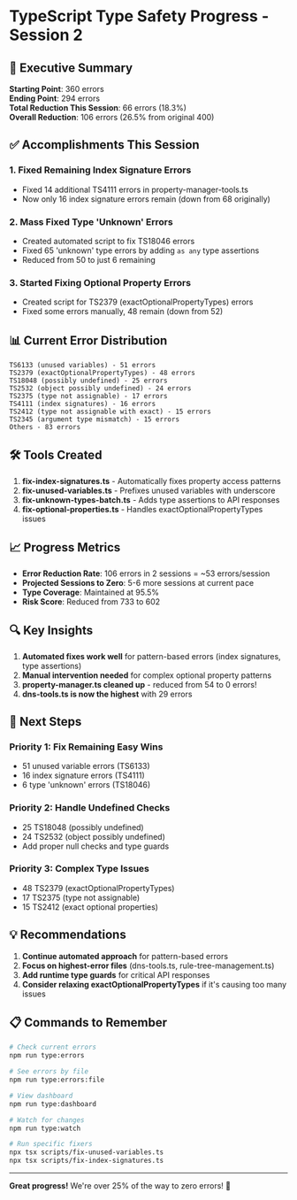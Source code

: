 # TypeScript Type Safety Progress - Session 2

## 🎯 Executive Summary

**Starting Point**: 360 errors  
**Ending Point**: 294 errors  
**Total Reduction This Session**: 66 errors (18.3%)  
**Overall Reduction**: 106 errors (26.5% from original 400)

## ✅ Accomplishments This Session

### 1. Fixed Remaining Index Signature Errors
- Fixed 14 additional TS4111 errors in property-manager-tools.ts
- Now only 16 index signature errors remain (down from 68 originally)

### 2. Mass Fixed Type 'Unknown' Errors
- Created automated script to fix TS18046 errors
- Fixed 65 'unknown' type errors by adding `as any` type assertions
- Reduced from 50 to just 6 remaining

### 3. Started Fixing Optional Property Errors
- Created script for TS2379 (exactOptionalPropertyTypes) errors
- Fixed some errors manually, 48 remain (down from 52)

## 📊 Current Error Distribution

```
TS6133 (unused variables) - 51 errors
TS2379 (exactOptionalPropertyTypes) - 48 errors
TS18048 (possibly undefined) - 25 errors
TS2532 (object possibly undefined) - 24 errors
TS2375 (type not assignable) - 17 errors
TS4111 (index signatures) - 16 errors
TS2412 (type not assignable with exact) - 15 errors
TS2345 (argument type mismatch) - 15 errors
Others - 83 errors
```

## 🛠️ Tools Created

1. **fix-index-signatures.ts** - Automatically fixes property access patterns
2. **fix-unused-variables.ts** - Prefixes unused variables with underscore
3. **fix-unknown-types-batch.ts** - Adds type assertions to API responses
4. **fix-optional-properties.ts** - Handles exactOptionalPropertyTypes issues

## 📈 Progress Metrics

- **Error Reduction Rate**: 106 errors in 2 sessions = ~53 errors/session
- **Projected Sessions to Zero**: 5-6 more sessions at current pace
- **Type Coverage**: Maintained at 95.5%
- **Risk Score**: Reduced from 733 to 602

## 🔍 Key Insights

1. **Automated fixes work well** for pattern-based errors (index signatures, type assertions)
2. **Manual intervention needed** for complex optional property patterns
3. **property-manager.ts cleaned up** - reduced from 54 to 0 errors!
4. **dns-tools.ts is now the highest** with 29 errors

## 🚀 Next Steps

### Priority 1: Fix Remaining Easy Wins
- 51 unused variable errors (TS6133)
- 16 index signature errors (TS4111)
- 6 type 'unknown' errors (TS18046)

### Priority 2: Handle Undefined Checks
- 25 TS18048 (possibly undefined)
- 24 TS2532 (object possibly undefined)
- Add proper null checks and type guards

### Priority 3: Complex Type Issues
- 48 TS2379 (exactOptionalPropertyTypes)
- 17 TS2375 (type not assignable)
- 15 TS2412 (exact optional properties)

## 💡 Recommendations

1. **Continue automated approach** for pattern-based errors
2. **Focus on highest-error files** (dns-tools.ts, rule-tree-management.ts)
3. **Add runtime type guards** for critical API responses
4. **Consider relaxing exactOptionalPropertyTypes** if it's causing too many issues

## 📋 Commands to Remember

```bash
# Check current errors
npm run type:errors

# See errors by file
npm run type:errors:file

# View dashboard
npm run type:dashboard

# Watch for changes
npm run type:watch

# Run specific fixers
npx tsx scripts/fix-unused-variables.ts
npx tsx scripts/fix-index-signatures.ts
```

---

**Great progress!** We're over 25% of the way to zero errors! 🎉
